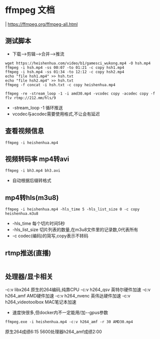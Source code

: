# ffmpeg 文档

| https://ffmpeg.org/ffmpeg-all.html

## 测试脚本
* 下载-->剪辑-->合并-->推流
```shell
wget https://heishenhua.com/video/b1/gamesci_wukong.mp4 -O hsh.mp4
ffmpeg -i hsh.mp4 -ss 00:07 -to 01:21 -c copy hsh1.mp4
ffmpeg -i hsh.mp4 -ss 01:34 -to 12:12 -c copy hsh2.mp4
echo "file hsh1.mp4" >> hsh.txt
echo "file hsh2.mp4" >> hsh.txt
ffmpeg -f concat -i hsh.txt -c copy heishenhua.mp4

ffmpeg -re -stream_loop -1 -i amd30.mp4 -vcodec copy -acodec copy -f flv rtmp://212.mm/hls/9
```
* -stream_loop -1 循环推送
* vcodec与acodec需要使用格式,不让会有延迟

## 查看视频信息
```shell
ffmpeg -i heishenhua.mp4
```

## 视频转码率 mp4转avi
```shell
ffmpeg -i bh3.mp4 bh3.avi
```
* 自动根据后缀转格式

## mp4转hls(m3u8)
```shell
ffmpeg -i heishenhua.mp4 -hls_time 5 -hls_list_size 0 -c copy heishenhua.m3u8
```
* -hls_time 每个切片时间5秒
* -hls_list_size 切片列表的数量,在m3u8文件里的记录数,0代表所有
* -c codec(编码)的简写,copy表示不转码

## rtmp推送(直播)
```shell

```

## 处理器/显卡相关
-c:v libx264 原生的264编码,纯靠CPU
-c:v h264_qsv 英特尔硬件加速
-c:v h264_amf AMD硬件加速
-c:v h264_nvenc 英伟达硬件加速
-c:v h264_videotoolbox MAC笔记本加速
* 速度快很多,但docker内不一定能用/加--gpus参数
```shell
ffmpeg.exe -i heishenhua.mp4 -c:v h264_amf -r 30 AMD30.mp4
```
原生264成绩6:15
5600处理器h264_amf成绩2:00